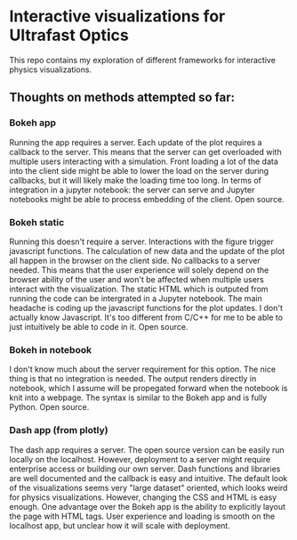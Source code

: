 # Interactive visualizations for Ultrafast Optics 
This repo contains my exploration of different frameworks for interactive physics visualizations. 


## Thoughts on methods attempted so far:

### Bokeh app
Running the app requires a server. Each update of the plot requires a callback to the server. This means that the server can get overloaded with multiple users interacting with a simulation. Front loading a lot of the data into the client side might be able to lower the load on the server during callbacks, but it will likely make the loading time too long. 
In terms of integration in a jupyter notebook: the server can serve and Jupyter notebooks might be able to process embedding of the client. 
Open source. 

### Bokeh static
Running this doesn't require a server. Interactions with the figure trigger javascript functions. The calculation of new data and the update of the plot all happen in the browser on the client side. No callbacks to a server needed. This means that the user experience will solely depend on the browser ability of the user and won't be affected when multiple users interact with the visualization. The static HTML which is outputed from running the code can be intergrated in a Jupyter notebook. The main headache is coding up the javascript functions for the plot updates. I don't actually know Javascript. It's too different from C/C++ for me to be able to just intuitively be able to code in it. 
Open source.

### Bokeh in notebook 
I don't know much about the server requirement for this option. The nice thing is that no integration is needed. The output renders directly in notebook, which I assume will be propegated forward when the notebook is knit into a webpage. The syntax is similar to the Bokeh app and is fully Python. 
Open source.


### Dash app (from plotly)
The dash app requires a server. The open source version can be easily run locally on the localhost. However, deployment to a server might require enterprise access or building our own server. Dash functions and libraries are well documented and the callback is easy and intuitive. The default look of the visualizations seems very "large dataset" oriented, which looks weird for physics visualizations. However, changing the CSS and HTML is easy enough. One advantage over the Bokeh app is the ability to explicitly layout the page with HTML tags. User experience and loading is smooth on the localhost app, but unclear how it will scale with deployment. 